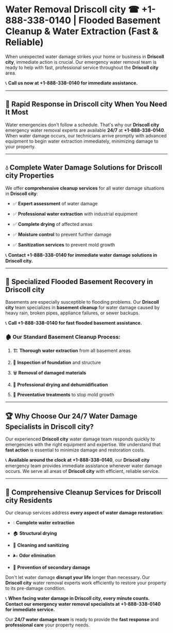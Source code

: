 # Water Removal Driscoll city ☎ +1-888-338-0140 | Flooded Basement Cleanup & Water Extraction (Fast & Reliable)

When unexpected water damage strikes your home or business in **Driscoll city**, immediate action is crucial. Our emergency water removal team is ready to help with fast, professional service throughout the **Driscoll city** area. 

📞 **Call us now at +1-888-338-0140 for immediate assistance.**
---
## 🚀 Rapid Response in Driscoll city When You Need It Most
Water emergencies don't follow a schedule. That's why our **Driscoll city** emergency water removal experts are available **24/7** at **+1-888-338-0140**. When water damage occurs, our technicians arrive promptly with advanced equipment to begin water extraction immediately, minimizing damage to your property.
---
## 💧 Complete Water Damage Solutions for Driscoll city Properties
We offer **comprehensive cleanup services** for all water damage situations in **Driscoll city**:
- ✅ **Expert assessment** of water damage  
- ✅ **Professional water extraction** with industrial equipment  
- ✅ **Complete drying** of affected areas  
- ✅ **Moisture control** to prevent further damage  
- ✅ **Sanitization services** to prevent mold growth  
📞 **Contact +1-888-338-0140 for immediate water damage solutions in Driscoll city.**
---
## 🌊 Specialized Flooded Basement Recovery in Driscoll city
Basements are especially susceptible to flooding problems. Our **Driscoll city** team specializes in **basement cleanup** for water damage caused by heavy rain, broken pipes, appliance failures, or sewer backups. 
📞 **Call +1-888-338-0140 for fast flooded basement assistance.**
### 🏚️ Our Standard Basement Cleanup Process:
1. 🏗️ **Thorough water extraction** from all basement areas  
2. 🔎 **Inspection of foundation** and structure  
3. 🗑️ **Removal of damaged materials**  
4. 💨 **Professional drying and dehumidification**  
5. 🚫 **Preventative treatments** to stop mold growth  
---
## 🏆 Why Choose Our 24/7 Water Damage Specialists in Driscoll city?
Our experienced **Driscoll city** water damage team responds quickly to emergencies with the right equipment and expertise. We understand that **fast action** is essential to minimize damage and restoration costs.
📞 **Available around the clock at +1-888-338-0140**, our **Driscoll city** emergency team provides immediate assistance whenever water damage occurs. We serve all areas of **Driscoll city** with efficient, reliable service.
---
## 🧹 Comprehensive Cleanup Services for Driscoll city Residents
Our cleanup services address **every aspect of water damage restoration**:
- 💧 **Complete water extraction**  
- 🏠 **Structural drying**  
- 🧼 **Cleaning and sanitizing**  
- 🌬️ **Odor elimination**  
- 🚫 **Prevention of secondary damage**  
Don't let water damage **disrupt your life** longer than necessary. Our **Driscoll city** water removal experts work efficiently to restore your property to its pre-damage condition.
📞 **When facing water damage in Driscoll city, every minute counts. Contact our emergency water removal specialists at +1-888-338-0140 for immediate service.**
Our **24/7 water damage team** is ready to provide the **fast response** and **professional care** your property needs.
